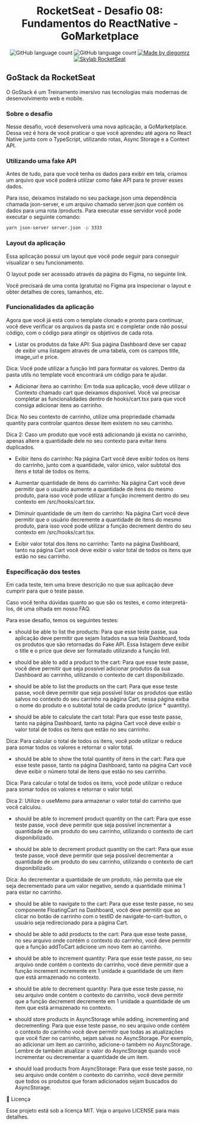 <h1 align="center">
  RocketSeat - Desafio 08: Fundamentos do ReactNative  - GoMarketplace
</h1>

<p align="center">
  
  <img alt="GitHub language count" src="https://img.shields.io/github/last-commit/diegomrz/rocketseat-gostack11-desafio08">
  
  <img alt="GitHub language count" src="https://img.shields.io/github/languages/count/diegomrz/rocketseat-gostack11-desafio08">

  <a href="https://www.linkedin.com/in/diegomrz/">
    <img alt="Made by diegomrz" src="https://img.shields.io/badge/linkedin-diegomrz-blue">
  </a>

  <a href="https://skylab.rocketseat.com.br/">
    <img alt="Skylab RocketSeat" src="https://img.shields.io/badge/skylab-Rocketseat-blueviolet">
  </a>
  
</p>

## GoStack da RocketSeat
O GoStack é um Treinamento imersivo nas tecnologias mais modernas de desenvolvimento web e mobile.

### Sobre o desafio
Nesse desafio, você desenvolverá uma nova aplicação, a GoMarketplace. Dessa vez é hora de você praticar o que você aprendeu até agora no React Native junto com o TypeScript, utilizando rotas, Async Storage e a Context API.

### Utilizando uma fake API

Antes de tudo, para que você tenha os dados para exibir em tela, criamos um arquivo que você poderá utilizar como fake API para te prover esses dados.

Para isso, deixamos instalado no seu package.json uma dependência chamada json-server, e um arquivo chamado server.json que contém os dados para uma rota /products. Para executar esse servidor você pode executar o seguinte comando:

  ```bash
  yarn json-server server.json -p 3333
  ```

### Layout da aplicação

Essa aplicação possui um layout que você pode seguir para conseguir visualizar o seu funcionamento.

O layout pode ser acessado através da página do Figma, no seguinte link.

Você precisará de uma conta (gratuita) no Figma pra inspecionar o layout e obter detalhes de cores, tamanhos, etc.

### Funcionalidades da aplicação

Agora que você já está com o template clonado e pronto para continuar, você deve verificar os arquivos da pasta src e completar onde não possui código, com o código para atingir os objetivos de cada rota.

- Listar os produtos da fake API: Sua página Dashboard deve ser capaz de exibir uma listagem através de uma tabela, com os campos title, image_url e price.

Dica: Você pode utilizar a função Intl para formatar os valores. Dentro da pasta utils no template você encontrará um código para te ajudar.

- Adicionar itens ao carrinho: Em toda sua aplicação, você deve utilizar o Contexto chamado cart que deixamos disponível. Você vai precisar completar as funcionalidades dentro de hooks/cart.tsx para que você consiga adicionar itens ao carrinho.

Dica: No seu contexto de carrinho, utilize uma propriedade chamada quantity para controlar quantos desse item existem no seu carrinho.

Dica 2: Caso um produto que você está adicionando já exista no carrinho, apenas altere a quantidade dele no seu contexto para evitar itens duplicados.

- Exibir itens do carrinho: Na página Cart você deve exibir todos os itens do carrinho, junto com a quantidade, valor único, valor subtotal dos itens e total de todos os items.

- Aumentar quantidade de itens do carrinho: Na página Cart você deve permitir que o usuário aumente a quantidade de itens do mesmo produto, para isso você pode utilizar a função increment dentro do seu contexto em /src/hooks/cart.tsx.

- Diminuir quantidade de um item do carrinho: Na página Cart você deve permitir que o usuário decremente a quantidade de itens do mesmo produto, para isso você pode utilizar a função decrement dentro do seu contexto em /src/hooks/cart.tsx.

- Exibir valor total dos itens no carrinho: Tanto na página Dashboard, tanto na página Cart você deve exibir o valor total de todos os itens que estão no seu carrinho.


### Específicação dos testes

Em cada teste, tem uma breve descrição no que sua aplicação deve cumprir para que o teste passe.

Caso você tenha dúvidas quanto ao que são os testes, e como interpretá-los, dé uma olhada em nosso FAQ.

Para esse desafio, temos os seguintes testes:

- should be able to list the products: Para que esse teste passe, sua aplicação deve permitir que sejam listados na sua tela Dashboard, toda os produtos que são retornadas do Fake API. Essa listagem deve exibir o title e o price que deve ser formatado utilizando a função Intl.

- should be able to add a product to the cart: Para que esse teste passe, você deve permitir que seja possível adicionar produtos da sua Dashboard ao carrinho, utilizando o contexto de cart disponibilizado.

- should be able to list the products on the cart: Para que esse teste passe, você deve permitir que seja possível listar os produtos que estão salvos no contexto do seu carrinho na página Cart, nessa página exiba o nome do produto e o subtotal total de cada produto (price * quantity).

- should be able to calculate the cart total: Para que esse teste passe, tanto na página Dashboard, tanto na página Cart você deve exibir o valor total de todos os itens que estão no seu carrinho.

Dica: Para calcular o total de todos os itens, você pode utilizar o reduce para somar todos os valores e retornar o valor total.

- should be able to show the total quantity of itens in the cart: Para que esse teste passe, tanto na página Dashboard, tanto na página Cart você deve exibir o número total de itens que estão no seu carrinho.

Dica: Para calcular o total de todos os itens, você pode utilizar o reduce para somar todos os valores e retornar o valor total.

Dica 2: Utilize o useMemo para armazenar o valor total do carrinho que você calculou.

- should be able to increment product quantity on the cart: Para que esse teste passe, você deve permitir que seja possível incrementar a quantidade de um produto do seu carrinho, utilizando o contexto de cart disponibilizado.

- should be able to decrement product quantity on the cart: Para que esse teste passe, você deve permitir que seja possível decrementar a quantidade de um produto do seu carrinho, utilizando o contexto de cart disponibilizado.

Dica: Ao decrementar a quantidade de um produto, não permita que ele seja decrementado para um valor negativo, sendo a quantidade mínima 1 para estar no carrinho.

- should be able to navigate to the cart: Para que esse teste passe, no seu componente FloatingCart na Dashboard, você deve permitir que ao clicar no botão de carrinho com o testID de navigate-to-cart-button, o usuário seja redirecionado para a página Cart.

- should be able to add products to the cart: Para que esse teste passe, no seu arquivo onde contém o contexto do carrinho, você deve permitir que a função addToCart adicione um novo item ao carrinho.

- should be able to increment quantity: Para que esse teste passe, no seu arquivo onde contém o contexto do carrinho, você deve permitir que a função increment incremente em 1 unidade a quantidade de um item que está armazenado no contexto.

- should be able to decrement quantity: Para que esse teste passe, no seu arquivo onde contém o contexto do carrinho, você deve permitir que a função decrement decremente em 1 unidade a quantidade de um item que está armazenado no contexto.

- should store products in AsyncStorage while adding, incrementing and decrementing: Para que esse teste passe, no seu arquivo onde contém o contexto do carrinho você deve permitir que todas as atualizações que você fizer no carrinho, sejam salvas no AsyncStorage. Por exemplo, ao adicionar um item ao carrinho, adicione-o também no AsyncStorage. Lembre de também atualizar o valor do AsyncStorage quando você incrementar ou decrementar a quantidade de um item.

- should load products from AsyncStorage: Para que esse teste passe, no seu arquivo onde contém o contexto do carrinho, você deve permitir que todos os produtos que foram adicionados sejam buscados do AsyncStorage.


📝 Licença

Esse projeto está sob a licença MIT. Veja o arquivo LICENSE para mais detalhes.
